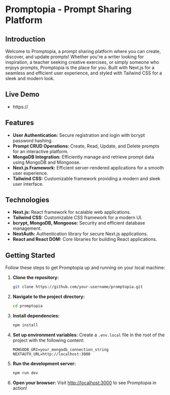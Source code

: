 # Promptopia - Prompt Sharing Platform

## Introduction

Welcome to Promptopia, a prompt sharing platform where you can create, discover, and update prompts! Whether you're a writer looking for inspiration, a teacher seeking creative exercises, or simply someone who enjoys prompts, Promptopia is the place for you. Built with Next.js for a seamless and efficient user experience, and styled with Tailwind CSS for a sleek and modern look.


## Live Demo

* https://


## Features

- **User Authentication:** Secure registration and login with bcrypt password hashing.
- **Prompt CRUD Operations:** Create, Read, Update, and Delete prompts for an interactive platform.
- **MongoDB Integration:** Efficiently manage and retrieve prompt data using MongoDB and Mongoose.
- **Next.js Framework:** Efficient server-rendered applications for a smooth user experience.
- **Tailwind CSS:** Customizable framework providing a modern and sleek user interface.


## Technologies

- **Next.js:** React framework for scalable web applications.
- **Tailwind CSS:** Customizable CSS framework for a modern UI.
- **bcrypt, MongoDB, Mongoose:** Security and efficient database management.
- **NextAuth:** Authentication library for secure Next.js applications.
- **React and React DOM:** Core libraries for building React applications.



## Getting Started

Follow these steps to get Promptopia up and running on your local machine:

1. **Clone the repository:**
   ```bash
   git clone https://github.com/your-username/promptopia.git
   ```

2. **Navigate to the project directory:**
   ```bash
   cd promptopia
   ```

3. **Install dependencies:**
   ```bash
   npm install
   ```

4. **Set up environment variables:**
   Create a `.env.local` file in the root of the project with the following content:
   ```plaintext
   MONGODB_URI=your_mongodb_connection_string
   NEXTAUTH_URL=http://localhost:3000
   ```

5. **Run the development server:**
   ```bash
   npm run dev
   ```

6. **Open your browser:**
   Visit [http://localhost:3000](http://localhost:3000) to see Promptopia in action!

